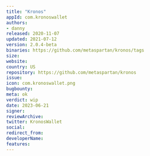 ```yaml
---
title: "Kronos"
appId: com.kronoswallet
authors:
- danny
released: 2020-11-07
updated: 2021-07-12
version: 2.0.4-beta
binaries: https://github.com/metaspartan/kronos/tags
size: 
website: 
country: US
repository: https://github.com/metaspartan/kronos
issue: 
icon: com.kronoswallet.png
bugbounty: 
meta: ok
verdict: wip 
date: 2023-06-21
signer: 
reviewArchive: 
twitter: KronosWallet
social:
redirect_from:
developerName: 
features:
--- 
```


